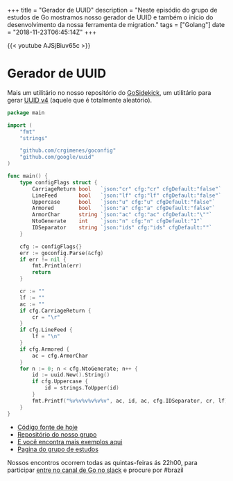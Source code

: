 +++
title = "Gerador de UUID"
description = "Neste episódio do grupo de estudos de Go mostramos nosso gerador de UUID e também o inicio do desenvolvimento da nossa ferramenta de migration."
tags = ["Golang"]
date = "2018-11-23T06:45:14Z"
+++

{{< youtube AJSjBiuv65c >}}

# Gerador de UUID

Mais um utilitário no nosso repositório do [GoSidekick](https://github.com/gosidekick), um utilitário para gerar [UUID v4](https://en.wikipedia.org/wiki/Universally_unique_identifier) (aquele que é totalmente aleatório).

```go
package main

import (
	"fmt"
	"strings"

	"github.com/crgimenes/goconfig"
	"github.com/google/uuid"
)

func main() {
	type configFlags struct {
		CarriageReturn bool   `json:"cr" cfg:"cr" cfgDefault:"false"`
		LineFeed       bool   `json:"lf" cfg:"lf" cfgDefault:"false"`
		Uppercase      bool   `json:"u" cfg:"u" cfgDefault:"false"`
		Armored        bool   `json:"a" cfg:"a" cfgDefault:"false"`
		ArmorChar      string `json:"ac" cfg:"ac" cfgDefault:"\""`
		NtoGenerate    int    `json:"n" cfg:"n" cfgDefault:"1"`
		IDSeparator    string `json:"ids" cfg:"ids" cfgDefault:""`
	}

	cfg := configFlags{}
	err := goconfig.Parse(&cfg)
	if err != nil {
		fmt.Println(err)
		return
	}

	cr := ""
	lf := ""
	ac := ""
	if cfg.CarriageReturn {
		cr = "\r"
	}
	if cfg.LineFeed {
		lf = "\n"
	}
	if cfg.Armored {
		ac = cfg.ArmorChar
	}
	for n := 0; n < cfg.NtoGenerate; n++ {
		id := uuid.New().String()
		if cfg.Uppercase {
			id = strings.ToUpper(id)
		}
		fmt.Printf("%v%v%v%v%v%v", ac, id, ac, cfg.IDSeparator, cr, lf)
	}
}
```

- [Código fonte de hoje](https://github.com/gosidekick/uuid)
- [Repositório do nosso grupo](https://github.com/go-br/estudos)
- [E você encontra mais exemplos aqui](https://github.com/go-br)
- [Pagina do grupo de estudos](https://gopher.pro.br)

Nossos encontros ocorrem todas as quintas-feiras ás 22h00, para participar [entre no canal de Go no slack](https://invite.slack.golangbridge.org/) e procure por #brazil